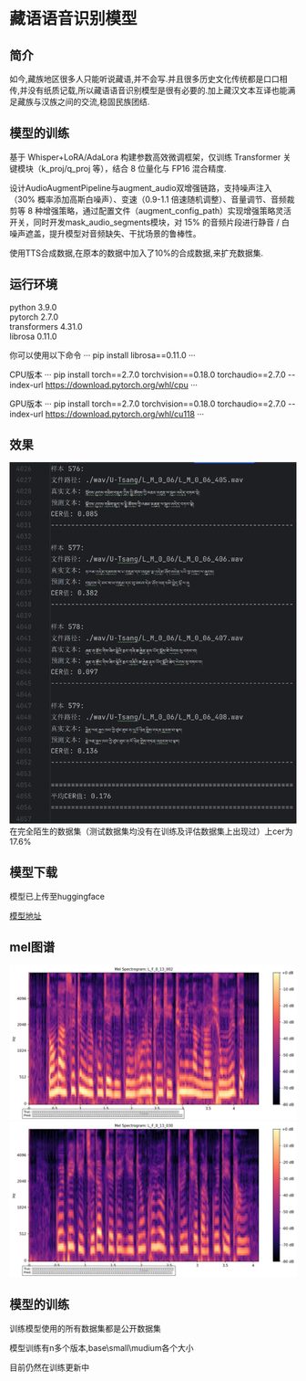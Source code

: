 # 藏语语音识别模型

## 简介
如今,藏族地区很多人只能听说藏语,并不会写.并且很多历史文化传统都是口口相传,并没有纸质记载,所以藏语语音识别模型是很有必要的.加上藏汉文本互译也能满足藏族与汉族之间的交流,稳固民族团结.

## 模型的训练
基于 Whisper+LoRA/AdaLora 构建参数高效微调框架，仅训练 Transformer 关键模块（k_proj/q_proj 等），结合 8 位量化与 FP16 混合精度.

设计AudioAugmentPipeline与augment_audio双增强链路，支持噪声注入（30% 概率添加高斯白噪声）、变速（0.9-1.1 倍速随机调整）、音量调节、音频裁剪等 8 种增强策略，通过配置文件（augment_config_path）实现增强策略灵活开关，同时开发mask_audio_segments模块，对 15% 的音频片段进行静音 / 白噪声遮盖，提升模型对音频缺失、干扰场景的鲁棒性。

使用TTS合成数据,在原本的数据中加入了10%的合成数据,来扩充数据集.

## 运行环境

python                  3.9.0  
pytorch                 2.7.0  
transformers            4.31.0  
librosa                 0.11.0  

你可以使用以下命令
···
pip install librosa==0.11.0
···

CPU版本
···
pip install torch==2.7.0 torchvision==0.18.0 torchaudio==2.7.0 --index-url https://download.pytorch.org/whl/cpu
···

GPU版本
···
pip install torch==2.7.0 torchvision==0.18.0 torchaudio==2.7.0 --index-url https://download.pytorch.org/whl/cu118
···


## 效果
![推理效果](cer.png)
在完全陌生的数据集（测试数据集均没有在训练及评估数据集上出现过）上cer为17.6%


## 模型下载
模型已上传至huggingface

[模型地址](https://huggingface.co/unwang/tibetan_ASR_small/tree/main)

## mel图谱
![实例1](L_F_0_13_002_mel.png)
![实例2](L_F_0_13_030_mel.png)

## 模型的训练
训练模型使用的所有数据集都是公开数据集

模型训练有n多个版本,base\small\mudium各个大小

目前仍然在训练更新中
